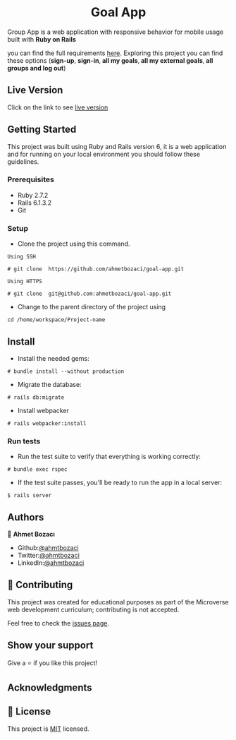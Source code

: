<p align="center">
    <h1 align="center"> Goal App  </h1>    
</p>

Group App is a web application with responsive behavior for mobile usage built with <b>Ruby on Rails</b> 
<!-- this application is based on an app for grouping payments by a goal with your family/friends --> 
you can find the full requirements <a href="https://www.notion.so/microverse/Group-our-transactions-ccea2b6642664540a70de9f30bdff4ce" alt="Requirements">here</a>. Exploring this project you can find these options (<b>sign-up</b>, <b> sign-in</b>,<b> all my goals</b>,<b> all my external goals</b>,<b> all groups and log out</b>) 

<!-- <b> check out a wish list as an additional feature</b> --> 

<!--
It is required to sing in before to start using this application, Goal App is related with an online store where you buy some products, sometimes you just want to save some product that you want to review later, this is the basic idea about group our wishlist, <b> you can save a product wish</b>, groups allow you to separate your list of wish with a specific category. 
When you don't want to associate with any category you can create a wishlist that will be not associated with any group or category, finally check out is the extra feature added to be able to proceed with the check out for any of the products you saved.
-->

## Live Version

Click on the link to see  [live version]()

## Getting Started

This project was built using Ruby and Rails version 6, it is a web application and for running on your local environment you should follow these guidelines.

### Prerequisites

- Ruby 2.7.2
- Rails 6.1.3.2
- Git

### Setup

+ Clone the project using this command.

```
Using SSH 

# git clone  https://github.com/ahmetbozaci/goal-app.git

Using HTTPS

# git clone  git@github.com:ahmetbozaci/goal-app.git

```

+ Change to the parent directory of the project using 

```
cd /home/workspace/Project-name
```

## Install

+ Install the needed gems:

```
# bundle install --without production
```

+ Migrate the database:

```
# rails db:migrate
```

+ Install webpacker

```
# rails webpacker:install
```

### Run tests

+ Run the test suite to verify that everything is working correctly:

```
# bundle exec rspec
```

+ If the test suite passes, you'll be ready to run the app in a local server:

```
$ rails server
```

## Authors

👤 **Ahmet Bozacı**
- Github:[@ahmtbozaci](https://github.com/ahmetbozaci)
- Twitter:[@ahmtbozaci](https://twitter.com/ahmtbozaci)
- LinkedIn:[@ahmtbozaci](https://www.linkedin.com/in/ahmetbozaci/)

## 🤝 Contributing

This project was created for educational purposes as part of the Microverse web development curriculum; contributing is not accepted.

Feel free to check the [issues page](https://github.com/ahmetbozaci/goal-app/issues).

## Show your support

Give a ⭐️ if you like this project!

## Acknowledgments



## 📝 License

This project is [MIT](https://mit-license.org/) licensed.

